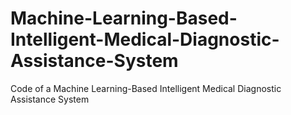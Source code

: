 # Machine-Learning-Based-Intelligent-Medical-Diagnostic-Assistance-System
Code of a Machine Learning-Based Intelligent Medical Diagnostic Assistance System
